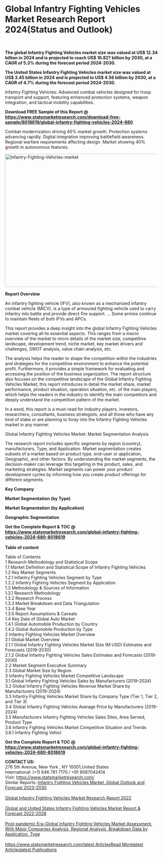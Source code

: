 <h1>Global Infantry Fighting Vehicles Market Research Report 2024(Status and Outlook)</h1><br/><p><strong>The global Infantry Fighting Vehicles market size was valued at US$ 12.34 billion in 2024 and is projected to reach US$ 16.82? billion by 2030, at a <strong>CAGR</strong> of 5.3% during the forecast period 2024-2030.</strong></p><p><strong>The United States Infantry Fighting Vehicles market size was valued at US$ 3.45 billion in 2024 and is projected to US$ 4.56 billion by 2030, at a <strong>CAGR</strong> of 4.7% during the forecast period 2024-2030.</strong></p><p>Infantry Fighting Vehicles: Advanced combat vehicles designed for troop transport and support, featuring enhanced protection systems, weapon integration, and tactical mobility capabilities.</p><p><strong>Download FREE Sample of this Report @ <a href="https://www.statsmarketresearch.com/download-free-sample/8018619/global-infantry-fighting-vehicles-2024-680">https://www.statsmarketresearch.com/download-free-sample/8018619/global-infantry-fighting-vehicles-2024-680</a></strong></p><p>Combat modernization driving 45% market growth. Protection systems advancing rapidly. Digital integration improving battlefield awareness. Regional warfare requirements affecting design. Market showing 40% growth in autonomous features.</p><p><img alt="Infantry-Fighting-Vehicles-market" src="https://www.grandresearchstore.com/assets/report-images/Infantry_Fighting_Vehicles_market.png" style="width: 730px; height: 438px;"></p><p><strong>Report Overview</strong></p><p>An infantry fighting vehicle (IFV), also known as a mechanized infantry combat vehicle (MICV), is a type of armoured fighting vehicle used to carry infantry into battle and provide direct-fire support. ... Some armies continue to maintain fleets of both IFVs and APCs.</p><p>This report provides a deep insight into the global Infantry Fighting Vehicles market covering all its essential aspects. This ranges from a macro overview of the market to micro details of the market size, competitive landscape, development trend, niche market, key market drivers and challenges, SWOT analysis, value chain analysis, etc.</p><p>The analysis helps the reader to shape the competition within the industries and strategies for the competitive environment to enhance the potential profit. Furthermore, it provides a simple framework for evaluating and accessing the position of the business organization. The report structure also focuses on the competitive landscape of the Global Infantry Fighting Vehicles Market, this report introduces in detail the market share, market performance, product situation, operation situation, etc. of the main players, which helps the readers in the industry to identify the main competitors and deeply understand the competition pattern of the market.</p><p>In a word, this report is a must-read for industry players, investors, researchers, consultants, business strategists, and all those who have any kind of stake or are planning to foray into the Infantry Fighting Vehicles market in any manner.</p><p>Global Infantry Fighting Vehicles Market: Market Segmentation Analysis</p><p>The research report includes specific segments by region (country), manufacturers, Type, and Application. Market segmentation creates subsets of a market based on product type, end-user or application, Geographic, and other factors. By understanding the market segments, the decision-maker can leverage this targeting in the product, sales, and marketing strategies. Market segments can power your product development cycles by informing how you create product offerings for different segments.</p><p><strong>Key Company</strong></p><p><strong>Market Segmentation (by Type)</strong></p><p><strong>Market Segmentation (<strong>by Application</strong>)</strong></p><p><strong>Geographic Segmentation</strong></p><div><b>Get the Complete Report & TOC @ <a href="https://www.statsmarketresearch.com/global-infantry-fighting-vehicles-2024-680-8018619">https://www.statsmarketresearch.com/global-infantry-fighting-vehicles-2024-680-8018619</a></b></div><br><b>Table of content</b><p>Table of Contents<br /> 1 Research Methodology and Statistical Scope<br /> 1.1 Market Definition and Statistical Scope of Infantry Fighting Vehicles<br /> 1.2 Key Market Segments<br /> 1.2.1 Infantry Fighting Vehicles Segment by Type<br /> 1.2.2 Infantry Fighting Vehicles Segment by Application<br /> 1.3 Methodology & Sources of Information<br /> 1.3.1 Research Methodology<br /> 1.3.2 Research Process<br /> 1.3.3 Market Breakdown and Data Triangulation<br /> 1.3.4 Base Year<br /> 1.3.5 Report Assumptions & Caveats<br /> 1.4 Key Data of Global Auto Market<br /> 1.4.1 Global Automobile Production by Country<br /> 1.4.2 Global Automobile Production by Type<br /> 2 Infantry Fighting Vehicles Market Overview<br /> 2.1 Global Market Overview<br /> 2.1.1 Global Infantry Fighting Vehicles Market Size (M USD) Estimates and Forecasts (2019-2030)<br /> 2.1.2 Global Infantry Fighting Vehicles Sales Estimates and Forecasts (2019-2030)<br /> 2.2 Market Segment Executive Summary<br /> 2.3 Global Market Size by Region<br /> 3 Infantry Fighting Vehicles Market Competitive Landscape<br /> 3.1 Global Infantry Fighting Vehicles Sales by Manufacturers (2019-2024)<br /> 3.2 Global Infantry Fighting Vehicles Revenue Market Share by Manufacturers (2019-2024)<br /> 3.3 Infantry Fighting Vehicles Market Share by Company Type (Tier 1, Tier 2, and Tier 3)<br /> 3.4 Global Infantry Fighting Vehicles Average Price by Manufacturers (2019-2024)<br /> 3.5 Manufacturers Infantry Fighting Vehicles Sales Sites, Area Served, Product Type<br /> 3.6 Infantry Fighting Vehicles Market Competitive Situation and Trends<br /> 3.6.1 Infantry Fighting Vehicl<br><div><b>Get the Complete Report & TOC @ <a href="https://www.statsmarketresearch.com/global-infantry-fighting-vehicles-2024-680-8018619">https://www.statsmarketresearch.com/global-infantry-fighting-vehicles-2024-680-8018619</a></b></div></p> <b>CONTACT US:</b><br>276 5th Avenue, New York , NY 10001,United States<br>International: (+1) 646 781 7170 / +91 8087042414<br>Visit: <a href="https://www.statsmarketresearch.com/">https://www.statsmarketresearch.com/</a><br>Similar Reports: <a href="https://www.statsmarketresearch.com/global-infantry-fighting-vehicles-2024-680-8018619">Infantry Fighting Vehicles Market, Global Outlook and Forecast 2023-2030</a><br/><br/><a href="https://www.statsmarketresearch.com/global-infantry-fighting-vehicles-2024-680-8018619">Global Infantry Fighting Vehicles Market Research Report 2022</a><br/><br/><a href="https://www.statsmarketresearch.com/global-infantry-fighting-vehicles-2024-680-8018619">Global and United States Infantry Fighting Vehicles Market Report & Forecast 2022-2028</a><br/><br/><a href="https://www.statsmarketresearch.com/global-infantry-fighting-vehicles-2024-680-8018619">Post-pandemic Era-Global Infantry Fighting Vehicles Market Assessment, With Major Companies Analysis, Regional Analysis, Breakdown Data by Application, Type</a><br/><br/><a href="https://gyeongbokgung.com">https://www.statsmarketresearch.com/</a><a href="https://hallyeomaritime.com">latest Articles</a><a href="https://jingwansa.com">Read More</a><a href=https://nguoiviet.jp/">latest Articles</a><a href="https://www.intelmarketresearch.com/">latest Publications</a>